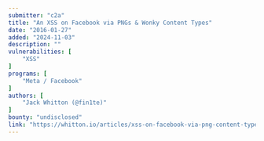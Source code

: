 ```yaml
---
submitter: "c2a"
title: "An XSS on Facebook via PNGs & Wonky Content Types"
date: "2016-01-27"
added: "2024-11-03"
description: ""
vulnerabilities: [
    "XSS"
]
programs: [
    "Meta / Facebook"
]
authors: [
    "Jack Whitton (@fin1te)"
]
bounty: "undisclosed"
link: "https://whitton.io/articles/xss-on-facebook-via-png-content-types"
---
```




